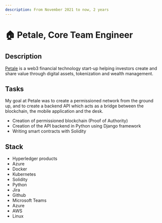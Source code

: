 ```yaml
---
description: From November 2021 to now, 2 years
---
```


# 🏠 Petale, Core Team Engineer

## Description

[Petale](https://www.petale.com/) is a web3 financial technology start-up helping investors create and share value through digital assets, tokenization and wealth management.

## Tasks

My goal at Petale was to create a permissioned network from the ground up, and to create a backend API which acts as a bridge between the blockchain, the mobile application and the desk.

* Creation of permissioned blockchain (Proof of Authority)
* Creation of the API backend in Python using Django framework
* Writing smart contracts with Solidity

## Stack

* Hyperledger products
* Azure
* Docker
* Kubernetes
* Solidity
* Python
* Jira
* Github
* Microsoft Teams
* Azure
* AWS
* Linux
